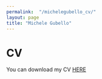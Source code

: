 ```yaml
---
permalink:  "/michelegubello_cv/"
layout: page
title: "Michele Gubello"
---
```

# CV

You can download my CV [HERE](https://github.com/gubellom/gubellom.github.io/blob/master/cv.pdf)
